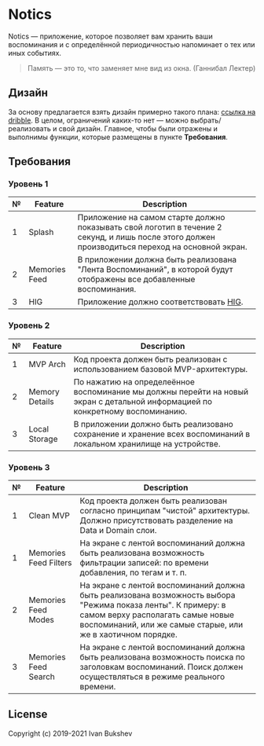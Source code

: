 # Notics
Notics — приложение, которое позволяет вам хранить ваши воспоминания и с определённой периодичностью напоминает о тех или иных событиях.
> Память — это то, что заменяет мне вид из окна. (Ганнибал Лектер)

## Дизайн
За основу предлагается взять дизайн примерно такого плана: [ссылка на dribble](https://dribbble.com/shots/11875872-A-simple-and-lightweight-note-app).
В целом, ограничений каких-то нет — можно выбрать/реализовать и свой дизайн. Главное, чтобы были отражены и выполнимы функции, которые размещены в пункте **Требования**.

## Требования
### Уровень 1
| № | Feature | Description |
| -- | -- | --------------- |
| 1 | Splash | Приложение на самом старте должно показывать свой логотип в течение 2 секунд, и лишь после этого должен производиться переход на основной экран. |
| 2 | Memories Feed  | В приложении должна быть реализована "Лента Воспоминаний", в которой будут отображены все добавленные воспоминания. |
| 3 | HIG | Приложение должно соответствовать [HIG](https://developer.apple.com/design/human-interface-guidelines/ios/overview/themes/). |

### Уровень 2
| № | Feature | Description |
| -- | -- | --------------- |
| 1 | MVP Arch | Код проекта должен быть реализован с использованием базовой MVP-архитектуры. |
| 2 | Memory Details | По нажатию на определеённое воспоминание мы должны перейти на новый экран с детальной информацией по конкретному воспоминанию. |
| 3 | Local Storage | В приложении должно быть реализовано сохранение и хранение всех воспоминаний в локальном хранилище на устройстве. |

### Уровень 3
| № | Feature | Description |
| -- | -- | --------------- |
| 1 | Clean MVP | Код проекта должен быть реализован согласно принципам "чистой" архитектуры. Должно присутствовать разделение на Data и Domain слои. |
| 1 | Memories Feed Filters  | На экране с лентой воспоминаний должна быть реализована возможность фильтрации записей: по времени добавления, по тегам и т. п. |
| 2 | Memories Feed Modes | На экране с лентой воспоминаний должна быть реализована возможность выбора "Режима показа ленты". К примеру: в самом верху располагать самые новые воспоминаний, или же самые старые, или же в хаотичном порядке. |
| 3 | Memories Feed Search | На экране с лентой воспоминаний должна быть реализована возможность поиска по заголовкам воспоминаний. Поиск должен осуществляться в режиме реального времени. |

## License

Copyright (c) 2019-2021 Ivan Bukshev
